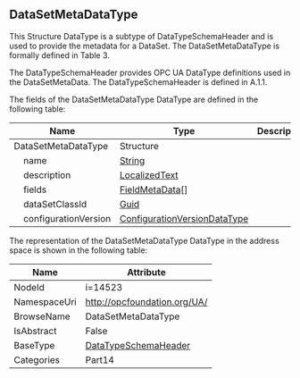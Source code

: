 <!-- datatype -->
## DataSetMetaDataType
This Structure DataType is a subtype of DataTypeSchemaHeader and is used to provide the metadata for a DataSet. The DataSetMetaDataType is formally defined in Table 3.

The DataTypeSchemaHeader provides OPC UA DataType definitions used in the DataSetMetaData. The DataTypeSchemaHeader is defined in A.1.1.  
<!-- end of description -->
The fields of the DataSetMetaDataType DataType are defined in the following table:  

|Name|Type|Description|
|---|---|---|
|DataSetMetaDataType|Structure||
|&nbsp;&nbsp;&nbsp;&nbsp;name|[String](../../../Part3/DataTypes/String/readme.md)||
|&nbsp;&nbsp;&nbsp;&nbsp;description|[LocalizedText](../../../Part3/DataTypes/LocalizedText/readme.md)||
|&nbsp;&nbsp;&nbsp;&nbsp;fields|[FieldMetaData](../../../Part14/DataTypes/FieldMetaData/readme.md)[]||
|&nbsp;&nbsp;&nbsp;&nbsp;dataSetClassId|[Guid](../../../Part3/DataTypes/Guid/readme.md)||
|&nbsp;&nbsp;&nbsp;&nbsp;configurationVersion|[ConfigurationVersionDataType](../../../Part14/DataTypes/ConfigurationVersionDataType/readme.md)||

The representation of the DataSetMetaDataType DataType in the address space is shown in the following table:  

|Name|Attribute|
|---|---|
|NodeId|i=14523|
|NamespaceUri|http://opcfoundation.org/UA/|
|BrowseName|DataSetMetaDataType|
|IsAbstract|False|
|BaseType|[DataTypeSchemaHeader](../../../Part14/DataTypes/DataTypeSchemaHeader/readme.md)|
|Categories|Part14|

